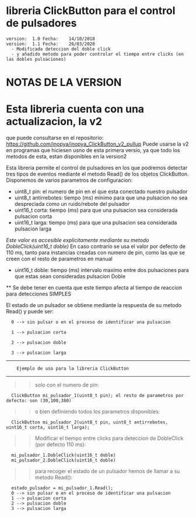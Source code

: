 # libreria ClickButton para el control de pulsadores

	version:  1.0 Fecha:    14/10/2018 
	version:  1.1 Fecha:    26/03/2020 
	  - Modificada deteccion del doble click 
      - y añadido metodo para poder controlar el tiempo entre clicks (en las dobles pulsaciones)
		
		
 # NOTAS DE LA VERSION
 
 # Esta libreria cuenta con una actualizacion, la v2
 que puede consultarse en el repositorio: https://github.com/inopya/inopya_ClickButton_v2_pullup
Puede usarse la v2 en programas que hiciesen usno de esta primera versio, ya que todo los metodos de esta, estan disponibles en la version2

  
  Esta libreria permite el control de pulsadores en los que podremos detectar tres tipos de eventos 
  mediante el metodo Read() de los objetos ClickButton.
  Disponemos de varios parametros de configuracion:
  - uint8_t pin: el numero de pin en el que esta conectado nuestro pulsador
  - uint8_t antirrebotes: tiempo (ms) minimo para que una pulsacion no sea despreciada como un ruido/rebote del pulsador
  - uint16_t corta: tiempo (ms) para que una pulsacion sea considerada pulsacion corta 
  - uint16_t larga: tiempo (ms) para que una pulsacion sea considerada pulsacion larga 
  
  *Este valor es accesible explicitamente mediante su metodo DobleClick(uint16_t doble)*
    En caso contrario se usa el valor por defecto de 110 ms, tanto para instancias creadas con numero de pin, como 
	las que se creen con el resto de parametros en manual
  - uint16_t doble: tiempo (ms) intervalo maximo entre dos pulsaciones para que estas sean consideradas pulsacion Doble
   
   ** Se debe tener en cuenta que este tiempo afecta al tiempo de reaccion para detecciones SIMPLES

  El estado de un pulsador se obtiene mediante la respuesta de su metodo Read() y puede ser:
  
      0 --> sin pulsar o en el proceso de identificar una pulsacion
      
      1 --> pulsacion corta
      
      2 --> pulsacion doble
      
      3 --> pulsacion larga 
      

  *******************************************************
	    Ejemplo de uso para la libreria ClickButton
  *******************************************************
   >> solo con el numero de pin:
   
      ClickButton mi_pulsador_1(uint8_t pin); el resto de parametros por defecto: son (30,100,380)
   
   
   >> o bien definiendo todos los parametros disponibles:
   
      ClickButton mi_pulsador_2(uint8_t pin, uint8_t antirrebotes, uint16_t corta, uint16_t larga);


   >> Modificar el tiempo entre clicks para deteccion de DobleClick (por defecto 110 ms):
   
      mi_pulsador_1.DobleClick(uint16_t doble)
      mi_pulsador_2.DobleClick(uint16_t doble)

   >> para recoger el estado de un pulsador hemos de llamar a su metodo Read():
   
      estado_pulsador = mi_pulsador_1.Read();
      0 --> sin pulsar o en el proceso de identificar una pulsacion
      1 --> pulsacion corta
      2 --> pulsacion doble
      3 --> pulsacion larga
	  
	  
